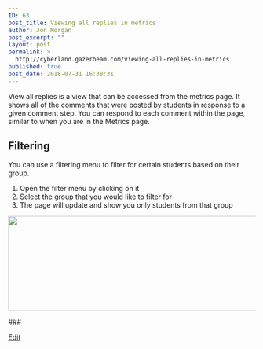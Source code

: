 ```yaml
---
ID: 63
post_title: Viewing all replies in metrics
author: Jon Morgan
post_excerpt: ""
layout: post
permalink: >
  http://cyberland.gazerbeam.com/viewing-all-replies-in-metrics
published: true
post_date: 2018-07-31 16:38:31
---
```

<p>View all replies is a view that can be accessed from the metrics page. It shows all of the comments that were posted by students in response to a given comment step. You can respond to each comment within the page, similar to when you are in the Metrics page.</p>
<h2>Filtering</h2>
<p></p>
<p>You can use a filtering menu to filter for certain students based on their group.</p>
<p></p>
<ol>
<li>Open the filter menu by clicking on it</li>
<li>Select the group that you would like to filter for</li>
<li>The page will update and show you only students from that group</li>
</ol>
<p></p>
<p><img src="http://cyberland.gazerbeam.com/wp-content/uploads/2018/07/null-17.png" width="624" height="193" alt="" title=""></p>
<p></p>
<p>###</p>
<p><a href="https://docs.google.com/document/d/1kNZ01hKMRimJkJQ274Cg7GTOP0xHblab8-I5Cs7aJPQ/edit?usp=sharing">Edit</a></p>